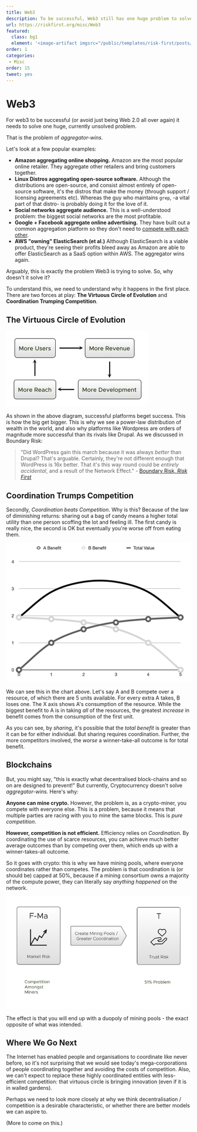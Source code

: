 ```yaml
---
title: Web3
description: To be successful, Web3 still has one huge problem to solve.
url: https://riskfirst.org/misc/Web3
featured: 
  class: bg1
  element: '<image-artifact imgsrc="/public/templates/risk-first/posts/cycle.svg">Web3</image-artifact>'
order: 1
categories:
 - Misc
order: 15
tweet: yes
---
```


# Web3

For web3 to be successful (or avoid just being Web 2.0 all over again) it needs to solve one huge, currently unsolved problem.

That is the problem of _aggregator-wins_.  

Let's look at a few popular examples:

- **Amazon aggregating online shopping.**  Amazon are the most popular online retailer.  They aggregate other retailers and bring customers together.
- **Linux Distros aggregating open-source software.**  Although the distributions are open-source, and consist almost entirely of open-source software, it's the distros that make the money (through support / licensing agreements etc).  Whereas the guy who maintains `grep`, -a vital part of that distro- is probably doing it for the love of it.
- **Social networks aggregate audience.**  This is a well-understood problem:  the biggest social networks are the most profitable.   
- **Google + Facebook aggregate online advertising.** They have built out a common aggregation platform so they don't need to [compete with each other](https://archive.md/wI14a).
- **AWS "owning" ElasticSearch (et al.)**  Although ElasticSearch is a viable product, they're seeing their profits bleed away as Amazon are able to offer ElasticSearch as a SaaS option within AWS.  The aggregator wins again.

Arguably, this is exactly the problem Web3 is trying to solve.  So, why doesn't it solve it?  

To understand this, we need to understand why it happens in the first place.   There are two forces at play:   **The Virtuous Circle of Evolution** and **Coordination Trumping Competition**.

## The Virtuous Circle of Evolution

![A Virtuous Circle](../images/generated/misc/virtuous-circle.png)

As shown in the above diagram, successful platforms beget success.  This is how the big get bigger.   This is why we see a power-law distribution of wealth in the world, and also why platforms like Wordpress are orders of magnitude more successful than its rivals like Drupal.  As we discussed in Boundary Risk:

> "Did WordPress gain this march because it was always _better_ than Drupal?  That's arguable.  Certainly, they're not different enough that WordPress is 16x better.  That it's this way round could be _entirely accidental_, and a result of the Network Effect." - [Boundary Risk, _Risk First_](../risks/Boundary-Risk.md)

## Coordination Trumps Competition

Secondly, _Coordination beats Competition_.  Why is this?   Because of the law of diminishing returns:  sharing out a bag of candy means a higher total utility than one person scoffing the lot and feeling ill.  The first candy is really nice, the second is OK but eventually you're worse off from eating them.

![Law Of Diminishing Returns](../images/numbers/sharing.png)

We can see this in the chart above.  Let's say A and B compete over a resource, of which there are 5 units available.  For every extra A takes, B loses one.  The X axis shows A's consumption of the resource. While the biggest benefit to A is in taking _all_ of the resources, the greatest _increase_ in benefit comes from the consumption of the first unit. 

As you can see, by _sharing_, it's possible that the _total benefit_ is greater than it can be for either individual.  But sharing requires coordination.  Further, the more competitors involved, the _worse_ a winner-take-all outcome is for total benefit. 

## Blockchains

But, you might say, "this is exactly what decentralised block-chains and so on are designed to prevent!"  But currently, Cryptocurrency doesn't solve _aggregator-wins_.  Here's why:

**Anyone can mine crypto.** However, the problem is, as a crypto-miner, you compete with everyone else.  This is a problem, because it means that multiple parties are racing with you to mine the same blocks.    This is _pure competition_.  

**However, competition is not efficient.**   Efficiency relies on _Coordination_.  By coordinating the use of scarce resources, you can achieve much better average outcomes than by competing over them, which ends up with a winner-takes-all outcome.  

So it goes with crypto:  this is why we have mining pools, where everyone coordinates rather than competes.  The problem is that coordination is (or should be) capped at 50%, because if a mining consortium owns a majority of the compute power, they can literally say _anything happened_ on the network.  

![The Mining Cliff](../images/generated/misc/mining-cliff.png)

The effect is that you will end up with a duopoly of mining pools - the exact opposite of what was intended. 

## Where We Go Next

The Internet has enabled people and organisations to coordinate like never before, so it's not surprising that we would see today's mega-corporations of people coordinating together and avoiding the costs of competition.  Also, we can't expect to replace these highly coordinated entities with less-efficient competition: that virtuous circle is bringing innovation (even if it is in walled gardens).

Perhaps we need to look more closely at why we think decentralisation / competition is a desirable characteristic, or whether there are better models we can aspire to.  

(More to come on this.)





